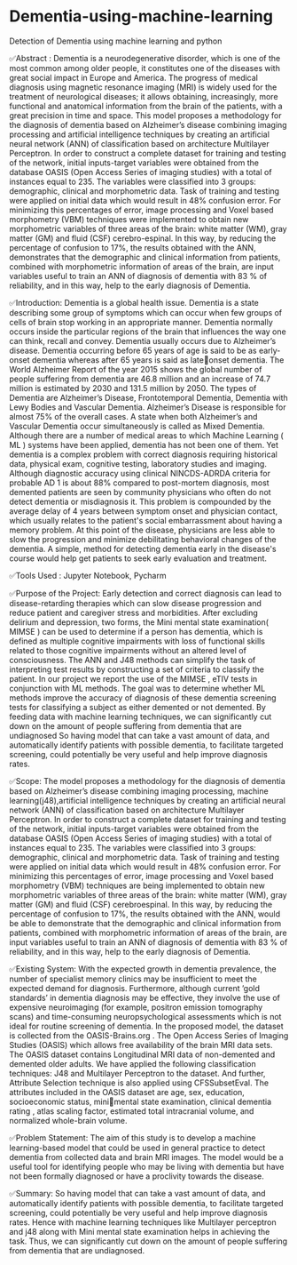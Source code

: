 # Dementia-using-machine-learning
Detection of Dementia using machine learning and python 

✅Abstract :
Dementia is a neurodegenerative disorder, which is one of the most common among older
people, it constitutes one of the diseases with great social impact in Europe and America. The
progress of medical diagnosis using magnetic resonance imaging (MRI) is widely used for
the treatment of neurological diseases; it allows obtaining, increasingly, more functional and
anatomical information from the brain of the patients, with a great precision in time and
space. This model proposes a methodology for the diagnosis of dementia based on
Alzheimer’s disease combining imaging processing and artificial intelligence techniques by
creating an artificial neural network (ANN) of classification based on architecture Multilayer
Perceptron. In order to construct a complete dataset for training and testing of the network,
initial inputs-target variables were obtained from the database OASIS (Open Access Series of
imaging studies) with a total of instances equal to 235. The variables were classified into 3
groups: demographic, clinical and morphometric data. Task of training and testing were
applied on initial data which would result in 48% confusion error. For minimizing this
percentages of error, image processing and Voxel based morphometry (VBM) techniques
were implemented to obtain new morphometric variables of three areas of the brain: white
matter (WM), gray matter (GM) and fluid (CSF) cerebro-espinal. In this way, by reducing the
percentage of confusion to 17%, the results obtained with the ANN, demonstrates that the
demographic and clinical information from patients, combined with morphometric
information of areas of the brain, are input variables useful to train an ANN of diagnosis of
dementia with 83 % of reliability, and in this way, help to the early diagnosis of Dementia.

✅Introduction:
Dementia is a global health issue. Dementia is a state describing some group of symptoms which
can occur when few groups of cells of brain stop working in an appropriate manner. Dementia
normally occurs inside the particular regions of the brain that influences the way one can think,
recall and convey. Dementia usually occurs due to Alzheimer’s disease. Dementia occurring
before 65 years of age is said to be as early-onset dementia whereas after 65 years is said as lateonset dementia. 
The World Alzheimer Report of the year 2015 shows the global number of
people suffering from dementia are 46.8 million and an increase of 74.7 million is estimated by
2030 and 131.5 million by 2050. The types of Dementia are Alzheimer’s Disease,
Frontotemporal Dementia, Dementia with Lewy Bodies and Vascular Dementia. Alzheimer’s
Disease is responsible for almost 75% of the overall cases. A state when both Alzheimer’s and
Vascular Dementia occur simultaneously is called as Mixed Dementia. Although there are a
number of medical areas to which Machine Learning ( ML ) systems have been applied,
dementia has not been one of them. Yet dementia is a complex problem with correct diagnosis
requiring historical data, physical exam, cognitive testing, laboratory studies and imaging.
Although diagnostic accuracy using clinical NINCDS-ADRDA criteria for probable AD 1 is
about 88% compared to post-mortem diagnosis, most demented patients are seen by community
physicians who often do not detect dementia or misdiagnosis it. This problem is compounded by
the average delay of 4 years between symptom onset and physician contact, which usually relates
to the patient's social embarrassment about having a memory problem. At this point of the
disease, physicians are less able to slow the progression and minimize debilitating behavioral
changes of the dementia. A simple, method for detecting dementia early in the disease's course
would help get patients to seek early evaluation and treatment.
 
 ✅Tools Used :
 Jupyter Notebook,
 Pycharm
 
 ✅Purpose of the Project:
Early detection and correct diagnosis can lead to disease-retarding therapies which can slow
disease progression and reduce patient and caregiver stress and morbidities. After excluding
delirium and depression, two forms, the Mini mental state examination( MIMSE ) can be used to
determine if a person has dementia, which is defined as multiple cognitive impairments with loss
of functional skills related to those cognitive impairments without an altered level of
consciousness. The ANN and J48 methods can simplify the task of interpreting test results by
constructing a set of criteria to classify the patient. In our project we report the use of the
MIMSE , eTIV tests in conjunction with ML methods. The goal was to determine whether ML
methods improve the accuracy of diagnosis of these dementia screening tests for classifying a
subject as either demented or not demented. By feeding data with machine learning techniques,
we can significantly cut down on the amount of people suffering from dementia that are
undiagnosed So having model that can take a vast amount of data, and automatically identify
patients with possible dementia, to facilitate targeted screening, could potentially be very useful
and help improve diagnosis rates.

✅Scope:
The model proposes a methodology for the diagnosis of dementia based on Alzheimer’s disease
combining imaging processing, machine learning(j48),artificial intelligence techniques by
creating an artificial neural network (ANN) of classification based on architecture Multilayer
Perceptron. In order to construct a complete dataset for training and testing of the network, initial
inputs-target variables were obtained from the database OASIS (Open Access Series of imaging
studies) with a total of instances equal to 235. The variables were classified into 3 groups:
demographic, clinical and morphometric data. Task of training and testing were applied on initial
data which would result in 48% confusion error. For minimizing this percentages of error, image
processing and Voxel based morphometry (VBM) techniques are being implemented to obtain
new morphometric variables of three areas of the brain: white matter (WM), gray matter (GM)
and fluid (CSF) cerebroespinal. In this way, by reducing the percentage of confusion to 17%, the
results obtained with the ANN, would be able to demonstrate that the demographic and clinical
information from patients, combined with morphometric information of areas of the brain, are
input variables useful to train an ANN of diagnosis of dementia with 83 % of reliability, and in
this way, help to the early diagnosis of Dementia.

✅Existing System:
With the expected growth in dementia prevalence, the number of specialist memory clinics may
be insufficient to meet the expected demand for diagnosis. Furthermore, although current ’gold
standards’ in dementia diagnosis may be effective, they involve the use of expensive
neuroimaging (for example, positron emission tomography scans) and time-consuming
neuropsychological assessments which is not ideal for routine screening of dementia.
In the proposed model, the dataset is collected from the OASIS-Brains.org . The Open Access
Series of Imaging Studies (OASIS) which allows free availability of the brain MRI data sets. The
OASIS dataset contains Longitudinal MRI data of non-demented and demented older adults. We
have applied the following classification techniques: J48 and Multilayer Perceptron to the
dataset. And further, Attribute Selection technique is also applied using CFSSubsetEval. The
attributes included in the OASIS dataset are age, sex, education, socioeconomic status, minimental state examination, 
clinical dementia rating , atlas scaling factor, estimated total
intracranial volume, and normalized whole-brain volume.

✅Problem Statement:
The aim of this study is to develop a machine learning-based model that could be used in general
practice to detect dementia from collected data and brain MRI images. The model would be a
useful tool for identifying people who may be living with dementia but have not been formally
diagnosed or have a proclivity towards the disease.

✅Summary:
So having model that can take a vast amount of data, and automatically identify patients with
possible dementia, to facilitate targeted screening, could potentially be very useful and help
improve diagnosis rates. Hence with machine learning techniques like Multilayer perceptron and
j48 along with Mini mental state examination helps in achieving the task. Thus, we can
significantly cut down on the amount of people suffering from dementia that are undiagnosed.


